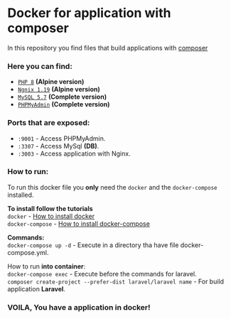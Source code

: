 # Docker for application with composer

In this repository you find files that build applications with [composer](https://getcomposer.org/)

### Here you can find:
* [`PHP 8`](https://www.php.net/releases/8.0/en.php) **(Alpine version)**
* [`Ngnix 1.19`](https://www.nginx.com/) **(Alpine version)**
* [`MySQL 5.7`](https://www.mysql.com/) **(Complete version)**
* [`PHPMyAdmin`](https://www.phpmyadmin.net/) **(Complete version)**

### Ports that are exposed:
* `:9001` - Access PHPMyAdmin.
* `:3307` - Access MySql **(DB)**.
* `:3003` - Access application with Nginx.

### How to run:
To run this docker file you **only** need the ```docker``` and the ```docker-compose``` installed.

**To install follow the tutorials**
<br>
```docker``` - [How to install docker](https://docs.docker.com/engine/install/)
<br>
```docker-compose``` - [How to install docker-compose](https://docs.docker.com/compose/install/)

**Commands:**
<br>
`docker-compose up -d` - Execute in a directory tha have file docker-compose.yml.

How to run **into container**:
<br>
`docker-compose exec` - Execute before the commands for laravel.
<br>
`composer create-project --prefer-dist laravel/laravel name` - For build application **Laravel**.


### VOILA, You have a application in docker!